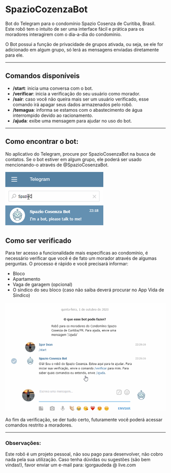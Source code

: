 # SpazioCozenzaBot
Bot do Telegram para o condomínio Spazio Cosenza de Curitiba, Brasil.
Este robô tem o intuito de ser uma interface fácil e prática para os moradores interagirem com o 
dia-a-dia do condomínio.

O Bot possui a função de privacidade de grupos ativada, ou seja, se ele for 
adicionado em algum grupo, só lerá as mensagens enviadas diretamente para ele.

***

## Comandos disponíveis
- **/start**: inicia uma conversa com o bot.
- **/verificar**: inicia a verificação do seu usuário como morador.
- **/sair**: caso você não queira mais ser um usuário verificado, esse comando irá apagar seus 
dados armazenados pelo robô.
- **/temagua**: informa se estamos com o abastecimento de água interrompido devido ao racionamento.
- **/ajuda**: exibe uma mensagem para ajudar no uso do bot.

***

## Como encontrar o bot:
No aplicativo do Telegram, procure por SpazioCosenzaBot na busca de contatos. Se o bot estiver 
em algum grupo, ele poderá ser usado mencionando-o através de @SpazioCosenzaBot.


![](FindSpazioCosenzaBot.gif)


## Como ser verificado
Para ter acesso a funcionalidade mais específicas ao condomínio, é necessário verificar que você 
é de fato um morador através de algumas perguntas. O processo é rápido e você precisará informar:
- Bloco
- Apartamento
- Vaga de garagem (opcional)
- O síndico do seu bloco (caso não saiba deverá procurar no App Vida de Síndico)


![](StartCosenzaBot.gif)


Ao fim da verificação, se der tudo certo, futuramente você poderá acessar comandos restrito a 
moradores.

***

### Observações:
Este robô é um projeto pessoal, não sou pago para desenvolver, não cobro nada pela sua utilização. 
Caso tenha dúvidas ou sugestões (são bem vindas!), favor enviar um e-mail para:
igorgaudeda @ live.com
